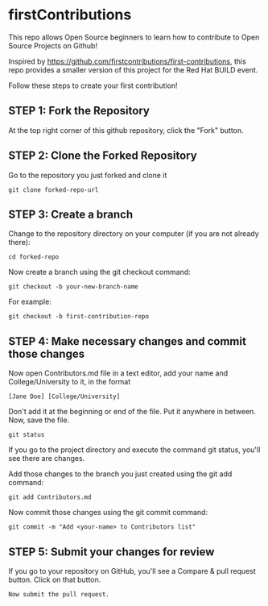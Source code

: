 # firstContributions
This repo allows Open Source beginners to learn how to contribute to Open Source Projects on Github!

Inspired by https://github.com/firstcontributions/first-contributions, this repo provides a smaller version of this project for the Red Hat BUILD event. 

Follow these steps to create your first contribution!


## STEP 1: Fork the Repository
At the top right corner of this github repository, click the "Fork" button.


## STEP 2: Clone the Forked Repository
Go to the repository you just forked and clone it

```
git clone forked-repo-url
```

## STEP 3: Create a branch

Change to the repository directory on your computer (if you are not already there):

```
cd forked-repo
```

Now create a branch using the git checkout command:

```
git checkout -b your-new-branch-name
```

For example:

```
git checkout -b first-contribution-repo
```

## STEP 4: Make necessary changes and commit those changes

Now open Contributors.md file in a text editor, add your name and College/University to it, in the format 

```
[Jane Doe] [College/University]
```

Don't add it at the beginning or end of the file. Put it anywhere in between. Now, save the file.


```
git status
```

If you go to the project directory and execute the command git status, you'll see there are changes.

Add those changes to the branch you just created using the git add command:

```
git add Contributors.md
```

Now commit those changes using the git commit command:

```
git commit -m "Add <your-name> to Contributors list"
```


## STEP 5: Submit your changes for review

If you go to your repository on GitHub, you'll see a Compare & pull request button. Click on that button.


```
Now submit the pull request.
```







